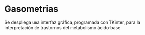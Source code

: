# Gasometrias
Se despliega una interfaz gráfica, programada con TKinter, para la interpretación de trastornos del metabolismo ácido-base
